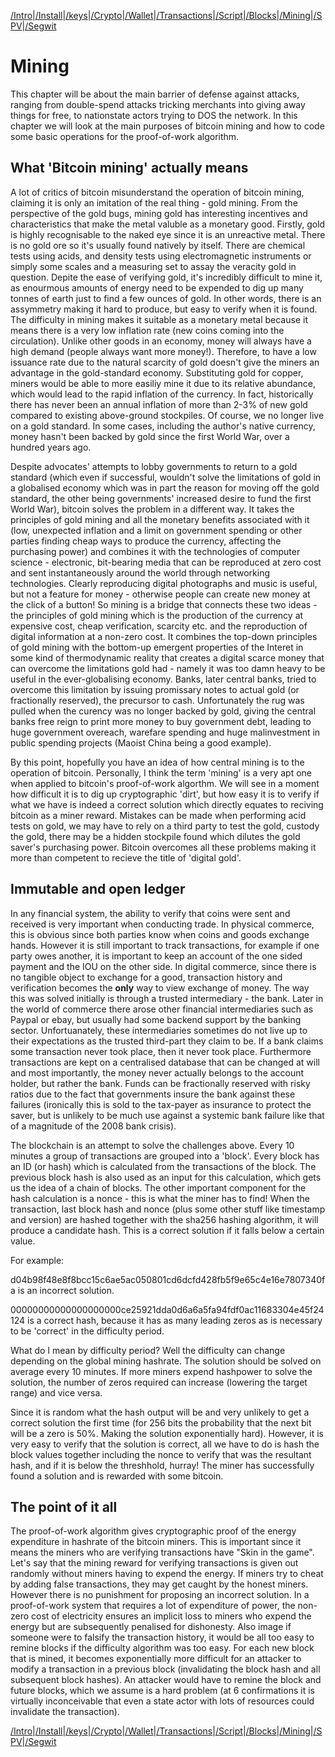 [/Intro](/index.md)|[/Install](/install.md)|[/keys](/keys.md)|[/Crypto](ecc.md)|[/Wallet](wallet.md)|[/Transactions](transactions.md)|[/Script](script.md)|[/Blocks](blocks.md)|[/Mining](/mining.md)|[/SPV](spv.md)|[/Segwit](segwit.md)

# Mining

This chapter will be about the main barrier of defense against attacks, ranging from double-spend attacks tricking merchants into giving away things for free, to nationstate actors trying to DOS the network. In this chapter we will look at the main purposes of bitcoin mining and how to code some basic operations for the proof-of-work algorithm.

## What 'Bitcoin mining' actually means

A lot of critics of bitcoin misunderstand the operation of bitcoin mining, claiming it is only an imitation of the real thing - gold mining. From the perspective of the gold bugs, mining gold has interesting incentives and characteristics that make the metal valuble as a monetary good. Firstly, gold is highly recognisable to the naked eye since it is an unreactive metal. There is no gold ore so it's usually found natively by itself. There are chemical tests using acids, and density tests using electromagnetic instruments or simply some scales and a measuring set to assay the veracity gold in question. Depite the ease of verifying gold, it's incredibly difficult to mine it, as enourmous amounts of energy need to be expended to dig up many tonnes of earth just to find a few ounces of gold. In other words, there is an assymmetry making it hard to produce, but easy to verify when it is found. The difficulty in mining makes it suitable as a monetary metal because it means there is a very low inflation rate (new coins coming into the circulation). Unlike other goods in an economy, money will always have a high demand (people always want more money!). Therefore, to have a low issuance rate due to the natural scarcity of gold doesn't give the miners an advantage in the gold-standard economy. Substituting gold for copper, miners would be able to more easiliy mine it due to its relative abundance, which would lead to the rapid inflation of the currency. In fact, historically there has never been an annual inflation of more than 2-3% of new gold compared to existing above-ground stockpiles. Of course, we no longer live on a gold standard. In some cases, including the author's native currency, money hasn't been backed by gold since the first World War, over a hundred years ago.

Despite advocates' attempts to lobby governments to return to a gold standard (which even if successful, wouldn't solve the limitations of gold in a globalised economy which was in part the reason for moving off the gold standard, the other being governments' increased desire to fund the first World War), bitcoin solves the problem in a different way. It takes the principles of gold mining and all the monetary benefits associated with it (low, unexpected inflation and a limit on government spending or other parties finding cheap ways to produce the currency, affecting the purchasing power) and combines it with the technologies of computer science - electronic, bit-bearing media that can be reproduced at zero cost and sent instantaneously around the world through networking technologies. Clearly reproducing digital photographs and music is useful, but not a feature for money - otherwise people can create new money at the click of a button! So mining is a bridge that connects these two ideas - the principles of gold mining which is the production of the currency at expensive cost, cheap verification, scarcity etc. and the reproduction of digital information at a non-zero cost. It combines the top-down principles of gold mining with the bottom-up emergent properties of the Interet in some kind of thermodynamic reality that creates a digital scarce money that can overcome the limitations gold had - namely it was too damn heavy to be useful in the ever-globalising economy. Banks, later central banks, tried to overcome this limitation by issuing promissary notes to actual gold (or fractionally reserved), the precursor to cash. Unfortunately the rug was pulled when the curency was no longer backed by gold, giving the central banks free reign to print more money to buy government debt, leading to huge government overeach, warefare spending and huge malinvestment in public spending projects (Maoist China being a good example).

By this point, hopefully you have an idea of how central mining is to the operation of bitcoin. Personally, I think the term 'mining' is a very apt one when applied to bitcoin's proof-of-work algorthm. We will see in a moment how difficult it is to dig up cryptographic 'dirt', but how easy it is to verify if what we have is indeed a correct solution which directly equates to reciving bitcoin as a miner reward. Mistakes can be made when performing acid tests on gold, we may have to rely on a third party to test the gold, custody the gold, there may be a hidden stockpile found which dilutes the gold saver's purchasing power. Bitcoin overcomes all these problems making it more than competent to recieve the title of 'digital gold'.

## Immutable and open ledger

In any financial system, the ability to verify that coins were sent and received is very important when conducting trade. In physical commerce, this is obvious since both parties know when coins and goods exchange hands. However it is still important to track transactions, for example if one party owes another, it is important to keep an account of the one sided payment and the IOU on the other side. In digital commerce, since there is no tangible object to exchange for a good, transaction history and verification becomes the **only** way to view exchange of money. The way this was solved initially is through a trusted intermediary - the bank. Later in the world of commerce there arose other financial intermediaries such as Paypal or ebay, but usually had some backend support by the banking sector. Unfortuanately, these intermediaries sometimes do not live up to their expectations as the trusted third-part they claim to be. If a bank claims some transaction never took place, then it never took place. Furthermore transactions are kept on a centralised database that can be changed at will and most importantly, the money never actually belongs to the account holder, but rather the bank. Funds can be fractionally reserved with risky ratios due to the fact that governments insure the bank against these failures (ironically this is sold to the tax-payer as insurance to protect the saver, but is unlikely to be much use against a systemic bank failure like that of a magnitude of the 2008 bank crisis).

The blockchain is an attempt to solve the challenges above. Every 10 minutes a group of transactions are grouped into a 'block'. Every block has an ID (or hash) which is calculated from the transactions of the block. The previous block hash is also used as an input for this calculation, which gets us the idea of a chain of blocks. The other important component for the hash calculation is a nonce - this is what the miner has to find! When the transaction, last block hash and nonce (plus some other stuff like timestamp and version) are hashed together with the sha256 hashing algorithm, it will produce a candidate hash. This is a correct solution if it falls below a certain value. 

For example: 

d04b98f48e8f8bcc15c6ae5ac050801cd6dcfd428fb5f9e65c4e16e7807340fa is an incorrect solution.

00000000000000000000ce25921dda0d6a6a5fa94fdf0ac11683304e45f24124 is a correct hash, because it has as many leading zeros as is necessary to be 'correct' in the difficulty period.

What do I mean by difficulty period? Well the difficulty can change depending on the global mining hashrate. The solution should be solved on average every 10 minutes. If more miners expend hashpower to solve the solution, the number of zeros required can increase (lowering the target range) and vice versa.

Since it is random what the hash output will be and very unlikely to get a correct solution the first time (for 256 bits the probability that the next bit will be a zero is 50%. Making the solution exponentially hard). However, it is very easy to verify that the solution is correct, all we have to do is hash the block values together including the nonce to verify that was the resultant hash, and if it is below the threshhold, hurray! The miner has successfully found a solution and is rewarded with some bitcoin. 

## The point of it all

The proof-of-work algorithm gives cryptographic proof of the energy expenditure in hashrate of the bitcoin miners. This is important since it means the miners who are verifying transactions have "Skin in the game". Let's say that the mining reward for verifying transactions is given out randomly without miners having to expend the energy. If miners try to cheat by adding false transactions, they may get caught by the honest miners. However there is no punishment for proposing an incorrect solution. In a proof-of-work system that requires a lot of expenditure of power, the non-zero cost of electricity ensures an implicit loss to miners who expend the energy but are subsequently penalised for dishonesty. Also image if someone were to falsify the transaction history, it would be all too easy to remine blocks if the difficulty algorithm was too easy. For each new block that is mined, it becomes exponentially more difficult for an attacker to modify a transaction in a previous block (invalidating the block hash and all subsequent block hashes). An attacker would have to remine the block and future blocks, which we assume is a hard problem (at 6 confirmations it is virtually inconceivable that even a state actor with lots of resources could invalidate the transaction).



[/Intro](/index.md)|[/Install](/install.md)|[/keys](/keys.md)|[/Crypto](ecc.md)|[/Wallet](wallet.md)|[/Transactions](transactions.md)|[/Script](script.md)|[/Blocks](blocks.md)|[/Mining](/mining.md)|[/SPV](spv.md)|[/Segwit](segwit.md)

